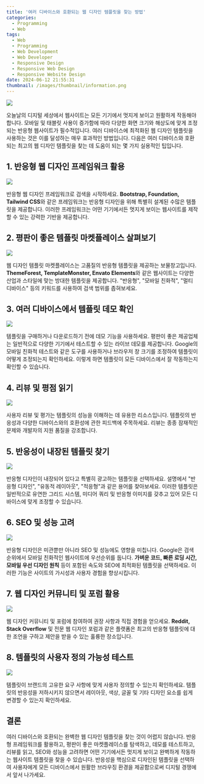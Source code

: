 ```yaml
---
title: '여러 디바이스와 호환되는 웹 디자인 템플릿을 찾는 방법'
categories:
  - Programming
  - Web
tags:
  - Web
  - Programming
  - Web Development
  - Web Developer
  - Responsive Design
  - Responsive Web Design
  - Responsive Website Design
date: 2024-06-12 21:55:31
thumbnail: /images/thumbnail/information.png
---
```


![](/images/header/web-16.png)

오늘날의 디지털 세상에서 웹사이트는 모든 기기에서 멋지게 보이고 원활하게 작동해야 합니다. 모바일 및 태블릿 사용이 증가함에 따라 다양한 화면 크기와 해상도에 맞게 조정되는 반응형 웹사이트가 필수적입니다. 여러 디바이스에 최적화된 웹 디자인 템플릿을 사용하는 것은 이를 달성하는 매우 효과적인 방법입니다. 다음은 여러 디바이스와 호환되는 최고의 웹 디자인 템플릿을 찾는 데 도움이 되는 몇 가지 실용적인 팁입니다.

## 1. 반응형 웹 디자인 프레임워크 활용

![](/images/header/web-16_1.png)

반응형 웹 디자인 프레임워크로 검색을 시작하세요. **Bootstrap, Foundation, Tailwind CSS**와 같은 프레임워크는 반응형 디자인을 위해 특별히 설계된 수많은 템플릿을 제공합니다. 이러한 프레임워크는 어떤 기기에서든 멋지게 보이는 웹사이트를 제작할 수 있는 강력한 기반을 제공합니다.

## 2. 평판이 좋은 템플릿 마켓플레이스 살펴보기

![](/images/header/web-16_2.png)

웹 디자인 템플릿 마켓플레이스는 고품질의 반응형 템플릿을 제공하는 보물창고입니다. **ThemeForest, TemplateMonster, Envato Elements**와 같은 웹사이트는 다양한 산업과 스타일에 맞는 방대한 템플릿을 제공합니다. "반응형", "모바일 친화적", "멀티 디바이스" 등의 키워드를 사용하여 검색 범위를 좁혀보세요.

## 3. 여러 디바이스에서 템플릿 데모 확인

![](/images/header/web-16_3.png)

템플릿을 구매하거나 다운로드하기 전에 데모 기능을 사용하세요. 평판이 좋은 제공업체는 일반적으로 다양한 기기에서 테스트할 수 있는 라이브 데모를 제공합니다. Google의 모바일 친화적 테스트와 같은 도구를 사용하거나 브라우저 창 크기를 조정하여 템플릿이 어떻게 조정되는지 확인하세요. 이렇게 하면 템플릿이 모든 디바이스에서 잘 작동하는지 확인할 수 있습니다.

## 4. 리뷰 및 평점 읽기

![](/images/header/web-16_4.png)

사용자 리뷰 및 평가는 템플릿의 성능을 이해하는 데 유용한 리소스입니다. 템플릿의 반응성과 다양한 디바이스와의 호환성에 관한 피드백에 주목하세요. 리뷰는 종종 잠재적인 문제와 개발자의 지원 품질을 강조합니다.

## 5. 반응성이 내장된 템플릿 찾기

![](/images/header/web-16_5.png)

반응형 디자인이 내장되어 있다고 특별히 광고하는 템플릿을 선택하세요. 설명에서 "반응형 디자인", "유동적 레이아웃", "적응형"과 같은 용어를 찾아보세요. 이러한 템플릿은 일반적으로 유연한 그리드 시스템, 미디어 쿼리 및 반응형 이미지를 갖추고 있어 모든 디바이스에 맞게 조정할 수 있습니다.

## 6. SEO 및 성능 고려

![](/images/header/web-16_6.png)

반응형 디자인은 미관뿐만 아니라 SEO 및 성능에도 영향을 미칩니다. Google은 검색 순위에서 모바일 친화적인 웹사이트에 우선순위를 둡니다. **가벼운 코드, 빠른 로딩 시간, 모바일 우선 디자인 원칙** 등이 포함된 속도와 SEO에 최적화된 템플릿을 선택하세요. 이러한 기능은 사이트의 가시성과 사용자 경험을 향상시킵니다.

## 7. 웹 디자인 커뮤니티 및 포럼 활용

![](/images/header/web-16_7.png)

웹 디자인 커뮤니티 및 포럼에 참여하여 권장 사항과 직접 경험을 얻으세요. **Reddit, Stack Overflow** 및 전문 웹 디자인 포럼과 같은 플랫폼은 최고의 반응형 템플릿에 대한 조언을 구하고 제안을 받을 수 있는 훌륭한 장소입니다.

## 8. 템플릿의 사용자 정의 가능성 테스트

![](/images/header/web-16_8.png)

템플릿이 브랜드의 고유한 요구 사항에 맞게 사용자 정의할 수 있는지 확인하세요. 템플릿의 반응성을 저하시키지 않으면서 레이아웃, 색상, 글꼴 및 기타 디자인 요소를 쉽게 변경할 수 있는지 확인하세요.

## 결론

여러 디바이스와 호환되는 완벽한 웹 디자인 템플릿을 찾는 것이 어렵지 않습니다. 반응형 프레임워크를 활용하고, 평판이 좋은 마켓플레이스를 탐색하고, 데모를 테스트하고, 리뷰를 읽고, SEO와 성능을 고려하면 어떤 기기에서든 멋지게 보이고 완벽하게 작동하는 웹사이트 템플릿을 찾을 수 있습니다. 반응성을 핵심으로 디자인된 템플릿을 선택하여 사용자에게 모든 디바이스에서 원활한 브라우징 환경을 제공함으로써 디지털 경쟁에서 앞서 나가세요.
